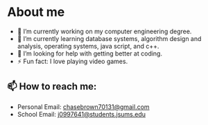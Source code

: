 # About me




- 🔭 I’m currently working on my computer engineering degree.
- 🌱 I’m currently learning database systems, algorithm design and analysis, operating systems, java script, and c++.
- 🤔 I’m looking for help with getting better at coding.
- ⚡ Fun fact: I love playing video games.
 ## 📫 How to reach me:

  - Personal Email: chasebrown70131@gmail.com
  - School Email: j0997641@students.jsums.edu


